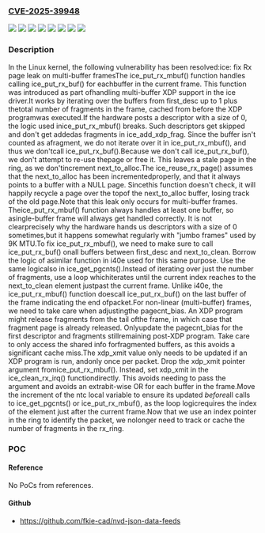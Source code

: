 ### [CVE-2025-39948](https://cve.mitre.org/cgi-bin/cvename.cgi?name=CVE-2025-39948)
![](https://img.shields.io/static/v1?label=Product&message=Linux&color=blue)
![](https://img.shields.io/static/v1?label=Version&message=&color=brightgreen)
![](https://img.shields.io/static/v1?label=Version&message=311813ed013c016d4b0b0985a9ee41f778489077%20&color=brightgreen)
![](https://img.shields.io/static/v1?label=Version&message=6.14%20&color=brightgreen)
![](https://img.shields.io/static/v1?label=Version&message=743bbd93cf29f653fae0e1416a31f03231689911%20&color=brightgreen)
![](https://img.shields.io/static/v1?label=Version&message=ac1728cf370bec2e74fe6a2adf05b4629980d2b3%20&color=brightgreen)
![](https://img.shields.io/static/v1?label=Version&message=d445b59d30415bb56f4803f622d566bca06e0abc%20&color=brightgreen)
![](https://img.shields.io/static/v1?label=Vulnerability&message=n%2Fa&color=blue)

### Description

In the Linux kernel, the following vulnerability has been resolved:ice: fix Rx page leak on multi-buffer framesThe ice_put_rx_mbuf() function handles calling ice_put_rx_buf() for eachbuffer in the current frame. This function was introduced as part ofhandling multi-buffer XDP support in the ice driver.It works by iterating over the buffers from first_desc up to 1 plus thetotal number of fragments in the frame, cached from before the XDP programwas executed.If the hardware posts a descriptor with a size of 0, the logic used inice_put_rx_mbuf() breaks. Such descriptors get skipped and don't get addedas fragments in ice_add_xdp_frag. Since the buffer isn't counted as afragment, we do not iterate over it in ice_put_rx_mbuf(), and thus we don'tcall ice_put_rx_buf().Because we don't call ice_put_rx_buf(), we don't attempt to re-use thepage or free it. This leaves a stale page in the ring, as we don'tincrement next_to_alloc.The ice_reuse_rx_page() assumes that the next_to_alloc has been incrementedproperly, and that it always points to a buffer with a NULL page. Sincethis function doesn't check, it will happily recycle a page over the topof the next_to_alloc buffer, losing track of the old page.Note that this leak only occurs for multi-buffer frames. Theice_put_rx_mbuf() function always handles at least one buffer, so asingle-buffer frame will always get handled correctly. It is not clearprecisely why the hardware hands us descriptors with a size of 0 sometimes,but it happens somewhat regularly with "jumbo frames" used by 9K MTU.To fix ice_put_rx_mbuf(), we need to make sure to call ice_put_rx_buf() onall buffers between first_desc and next_to_clean. Borrow the logic of asimilar function in i40e used for this same purpose. Use the same logicalso in ice_get_pgcnts().Instead of iterating over just the number of fragments, use a loop whichiterates until the current index reaches to the next_to_clean element justpast the current frame. Unlike i40e, the ice_put_rx_mbuf() function doescall ice_put_rx_buf() on the last buffer of the frame indicating the end ofpacket.For non-linear (multi-buffer) frames, we need to take care when adjustingthe pagecnt_bias. An XDP program might release fragments from the tail ofthe frame, in which case that fragment page is already released. Onlyupdate the pagecnt_bias for the first descriptor and fragments stillremaining post-XDP program. Take care to only access the shared info forfragmented buffers, as this avoids a significant cache miss.The xdp_xmit value only needs to be updated if an XDP program is run, andonly once per packet. Drop the xdp_xmit pointer argument fromice_put_rx_mbuf(). Instead, set xdp_xmit in the ice_clean_rx_irq() functiondirectly. This avoids needing to pass the argument and avoids an extrabit-wise OR for each buffer in the frame.Move the increment of the ntc local variable to ensure its updated *before*all calls to ice_get_pgcnts() or ice_put_rx_mbuf(), as the loop logicrequires the index of the element just after the current frame.Now that we use an index pointer in the ring to identify the packet, we nolonger need to track or cache the number of fragments in the rx_ring.

### POC

#### Reference
No PoCs from references.

#### Github
- https://github.com/fkie-cad/nvd-json-data-feeds

